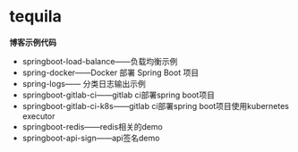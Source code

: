 # tequila

**博客示例代码**

- springboot-load-balance——负载均衡示例
- spring-docker——Docker 部署 Spring Boot 项目
- spring-logs—— 分类日志输出示例
- springboot-gitlab-ci——gitlab ci部署spring boot项目
- springboot-gitlab-ci-k8s——gitlab ci部署spring boot项目使用kubernetes executor
- springboot-redis——redis相关的demo
- springboot-api-sign——api签名demo

